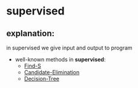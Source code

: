 # supervised
## explanation:
in supervised we give input and output to program

- well-known methods in __supervised__:
    - [Find-S](find_s)
    - [Candidate-Elimination](candidate_elimination)
    - [Decision-Tree](Decision_Tree)
